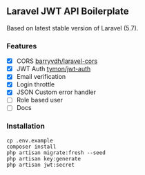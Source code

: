 ## Laravel JWT API Boilerplate

Based on latest stable version of Laravel (5.7).

### Features

- [x] CORS [barryvdh/laravel-cors](https://github.com/barryvdh/laravel-cors)
- [x] JWT Auth [tymon/jwt-auth](https://github.com/tymondesigns/jwt-auth)
- [x] Email verification
- [x] Login throttle
- [x] JSON Custom error handler
- [ ] Role based user
- [ ] Docs

### Installation

```
cp .env.example
composer install
php artisan migrate:fresh --seed
php artisan key:generate
php artisan jwt:secret
```